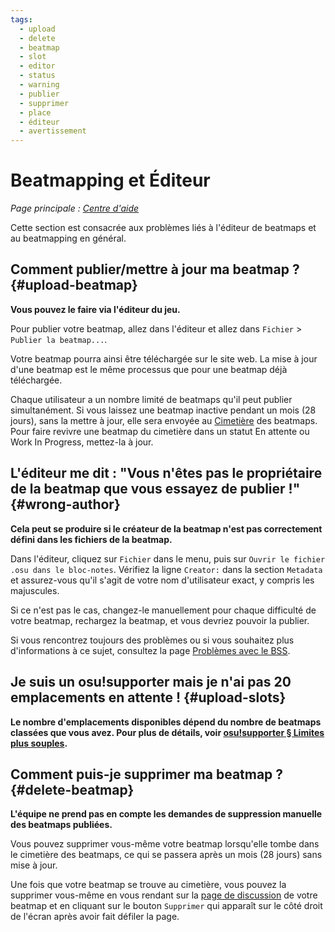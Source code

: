 ```yaml
---
tags:
  - upload
  - delete
  - beatmap
  - slot
  - editor
  - status
  - warning
  - publier
  - supprimer
  - place
  - éditeur
  - avertissement
---
```


# Beatmapping et Éditeur

*Page principale : [Centre d'aide](/wiki/Help_centre)*

Cette section est consacrée aux problèmes liés à l'éditeur de beatmaps et au beatmapping en général.

## Comment publier/mettre à jour ma beatmap ? {#upload-beatmap}

**Vous pouvez le faire via l'éditeur du jeu.**

Pour publier votre beatmap, allez dans l'éditeur et allez dans `Fichier` > `Publier la beatmap...`.

Votre beatmap pourra ainsi être téléchargée sur le site web. La mise à jour d'une beatmap est le même processus que pour une beatmap déjà téléchargée.

Chaque utilisateur a un nombre limité de beatmaps qu'il peut publier simultanément. Si vous laissez une beatmap inactive pendant un mois (28 jours), sans la mettre à jour, elle sera envoyée au [Cimetière](/wiki/Beatmap/Category#cimetière) des beatmaps. Pour faire revivre une beatmap du cimetière dans un statut En attente ou Work In Progress, mettez-la à jour.

## L'éditeur me dit : "Vous n'êtes pas le propriétaire de la beatmap que vous essayez de publier !" {#wrong-author}

**Cela peut se produire si le créateur de la beatmap n'est pas correctement défini dans les fichiers de la beatmap.**

Dans l'éditeur, cliquez sur `Fichier` dans le menu, puis sur `Ouvrir le fichier .osu dans le bloc-notes`. Vérifiez la ligne `Creator:` dans la section `Metadata` et assurez-vous qu'il s'agit de votre nom d'utilisateur exact, y compris les majuscules.

Si ce n'est pas le cas, changez-le manuellement pour chaque difficulté de votre beatmap, rechargez la beatmap, et vous devriez pouvoir la publier.

Si vous rencontrez toujours des problèmes ou si vous souhaitez plus d'informations à ce sujet, consultez la page [Problèmes avec le BSS](/wiki/Guides/BSS_Issues).

## Je suis un osu!supporter mais je n'ai pas 20 emplacements en attente ! {#upload-slots}

**Le nombre d'emplacements disponibles dépend du nombre de beatmaps classées que vous avez. Pour plus de détails, voir [osu!supporter § Limites plus souples](/wiki/osu!supporter#limites-plus-souples).**

## Comment puis-je supprimer ma beatmap ? {#delete-beatmap}

**L'équipe ne prend pas en compte les demandes de suppression manuelle des beatmaps publiées.**

Vous pouvez supprimer vous-même votre beatmap lorsqu'elle tombe dans le cimetière des beatmaps, ce qui se passera après un mois (28 jours) sans mise à jour.

Une fois que votre beatmap se trouve au cimetière, vous pouvez la supprimer vous-même en vous rendant sur la [page de discussion](/wiki/Beatmap_discussion) de votre beatmap et en cliquant sur le bouton `Supprimer` qui apparaît sur le côté droit de l'écran après avoir fait défiler la page.
